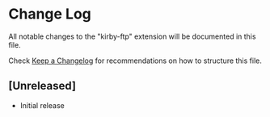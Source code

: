 # Change Log
All notable changes to the "kirby-ftp" extension will be documented in this file.

Check [Keep a Changelog](http://keepachangelog.com/) for recommendations on how to structure this file.

## [Unreleased]
- Initial release